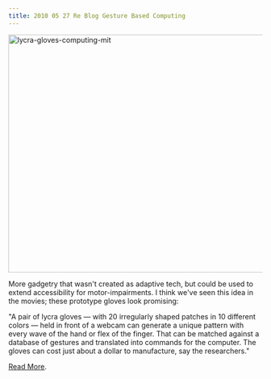 ```yaml
---
title: 2010 05 27 Re Blog Gesture Based Computing
---
```


<p><a href="http://ablersite.files.wordpress.com/2010/05/lycra-gloves-computing-mit.jpg"><img class="alignnone size-full wp-image-4623" alt="lycra-gloves-computing-mit" src="{{ site.baseurl }}/uploads/lycra-gloves-computing-mit.jpg" width="610" height="472" /></a></p>
<p>More gadgetry that wasn't created as adaptive tech, but could be used to extend accessibility for motor-impairments. I think we've seen this idea in the movies; these prototype gloves look promising:</p>
<p>"A pair of lycra gloves — with 20 irregularly shaped patches in 10 different colors — held in front of a webcam can generate a unique pattern with every wave of the hand or flex of the finger. That can be matched against a database of gestures and translated into commands for the computer. The gloves can cost just about a dollar to manufacture, say the researchers."</p>
<div id="TixyyLink"><a href="http://www.wired.com/gadgetlab/2010/05/gloves-gesture-computing/#ixzz0pAGgBIsG">Read More</a>.</div>
